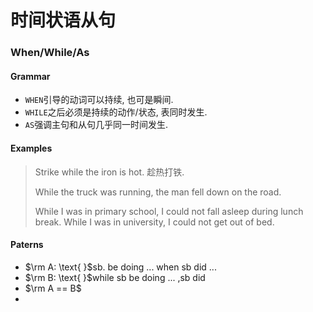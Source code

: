 # 时间状语从句
### When/While/As
#### Grammar
- `WHEN`引导的动词可以持续, 也可是瞬间.
- `WHILE`之后必须是持续的动作/状态, 表同时发生.
- `AS`强调主句和从句几乎同一时间发生.

#### Examples

> Strike while the iron is hot. 趁热打铁.
>
> While the truck was running, the man fell down on the road.
> 
> While I was in primary school, I could not fall asleep during lunch break.
> While I was in university, I could not get out of bed.

#### Paterns
- $\rm A: \text{ }$sb. be doing ... when sb did ...
- $\rm B: \text{ }$while sb be doing ... ,sb did
- $\rm A == B$
- 

<!--stackedit_data:
eyJoaXN0b3J5IjpbLTk1NzY5MDYzNl19
-->
